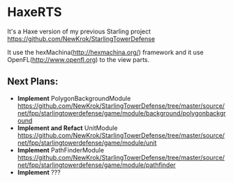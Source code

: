 # HaxeRTS
It's a Haxe version of my previous Starling project https://github.com/NewKrok/StarlingTowerDefense

It use the hexMachina(http://hexmachina.org/) framework and it use OpenFL(http://www.openfl.org) to the view parts.

## Next Plans:
* **Implement** PolygonBackgroundModule https://github.com/NewKrok/StarlingTowerDefense/tree/master/source/net/fpp/starlingtowerdefense/game/module/background/polygonbackground
* **Implement and Refact** UnitModule https://github.com/NewKrok/StarlingTowerDefense/tree/master/source/net/fpp/starlingtowerdefense/game/module/unit
* **Implement** PathFinderModule https://github.com/NewKrok/StarlingTowerDefense/tree/master/source/net/fpp/starlingtowerdefense/game/module/pathfinder
* **Implement** ???
